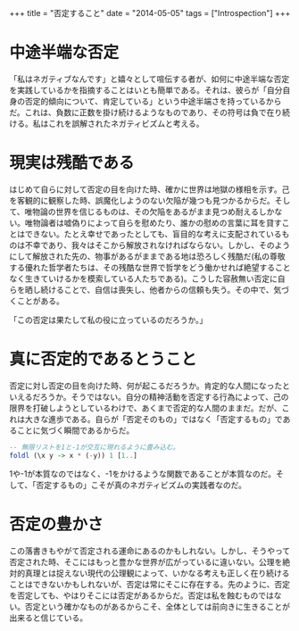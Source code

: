 +++
title = "否定すること"
date = "2014-05-05"
tags = ["Introspection"]
+++

# 中途半端な否定

「私はネガティブなんです」と嬉々として喧伝する者が、如何に中途半端な否定を実践しているかを指摘することはいとも簡単である。それは、彼らが「自分自身の否定的傾向について、肯定している」という中途半端さを持っているからだ。これは、負数に正数を掛け続けるようなものであり、その符号は負で在り続ける。私はこれを誤解されたネガティビズムと考える。

# 現実は残酷である

はじめて自らに対して否定の目を向けた時、確かに世界は地獄の様相を示す。己を客観的に観察した時、誤魔化しようのない欠陥が幾つも見つかるからだ。そして、唯物論の世界を信じるものは、その欠陥をあるがまま見つめ耐えるしかない。唯物論者は嘘偽りによって自らを慰めたり、誰かの慰めの言葉に耳を貸すことはできない。たとえ幸せであったとしても、盲目的な考えに支配されているものは不幸であり、我々はそこから解放されなければならない。しかし、そのようにして解放された先の、物事があるがままである地は恐ろしく残酷だ(私の尊敬する優れた哲学者たちは、その残酷な世界で哲学をどう働かせれば絶望することなく生きていけるかを模索している人たちである)。こうした容赦無い否定に自らを晒し続けることで、自信は喪失し、他者からの信頼も失う。その中で、気づくことがある。

「この否定は果たして私の役に立っているのだろうか。」

# 真に否定的であるとうこと

否定に対し否定の目を向けた時、何が起こるだろうか。肯定的な人間になったといえるだろうか。そうではない。自分の精神活動を否定する行為によって、己の限界を打破しようとしているわけで、あくまで否定的な人間のままだ。だが、これは大きな進歩である。自らが「否定そのもの」ではなく「否定するもの」であることに気づく瞬間であるからだ。

```haskell
-- 無限リストを1と-1が交互に現れるように畳み込む。
foldl (\x y -> x * (-y)) 1 [1..]
```

1や-1が本質なのではなく、-1をかけるような関数であることが本質なのだ。そして、「否定するもの」こそが真のネガティビズムの実践者なのだ。

# 否定の豊かさ

この落書きもやがて否定される運命にあるのかもしれない。しかし、そうやって否定された時、そこにはもっと豊かな世界が広がっているに違いない。公理を絶対的真理とは捉えない現代の公理観によって、いかなる考えも正しく在り続けることはできないかもしれないが、否定は常にそこに存在する。先のように、否定を否定しても、やはりそこには否定があるからだ。否定は私を蝕むものではない。否定という確かなものがあるからこそ、全体としては前向きに生きることが出来ると信じている。
